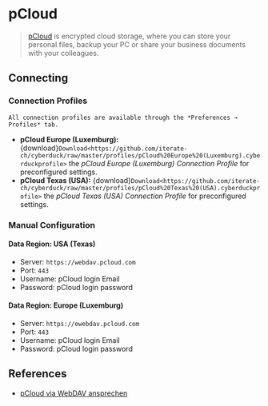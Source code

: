 pCloud
====

> [pCloud](https://www.pcloud.com/) is encrypted cloud storage, where you can store your personal files, backup your PC or share your business documents with your colleagues.

## Connecting

### Connection Profiles

```{Note}
All connection profiles are available through the *Preferences → Profiles* tab.
```

- **pCloud Europe (Luxemburg):** {download}`Download<https://github.com/iterate-ch/cyberduck/raw/master/profiles/pCloud%20Europe%20(Luxemburg).cyberduckprofile>` the *pCloud Europe (Luxemburg) Connection Profile* for preconfigured settings.
- **pCloud Texas (USA):** {download}`Download<https://github.com/iterate-ch/cyberduck/raw/master/profiles/pCloud%20Texas%20(USA).cyberduckprofile>` the *pCloud Texas (USA) Connection Profile* for preconfigured settings.	

### Manual Configuration

#### Data Region: USA (Texas)

- Server: `https://webdav.pcloud.com`
- Port: `443`
- Username: pCloud login Email
- Password: pCloud login password

#### Data Region: Europe (Luxemburg)

- Server: `https://ewebdav.pcloud.com`
- Port: `443`
- Username: pCloud login Email
- Password: pCloud login password

## References

- [pCloud via WebDAV ansprechen](https://www.techstream.at/pcloud-via-webdav-ansprechen-geht-das/)